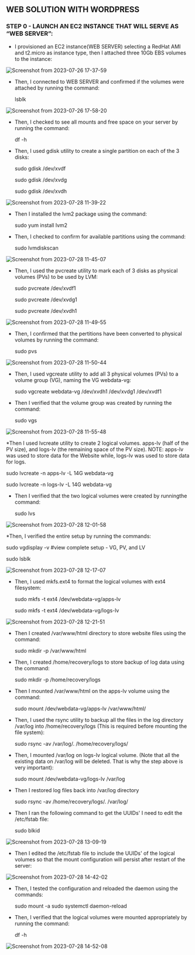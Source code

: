 ## WEB SOLUTION WITH WORDPRESS

### STEP 0 - LAUNCH AN EC2 INSTANCE THAT WILL SERVE AS “WEB SERVER”:
* I provisioned an EC2 instance(WEB SERVER) selecting a RedHat AMI and t2.micro as instance type, then I attached three 10Gb EBS volumes to the instance:
  
![Screenshot from 2023-07-26 17-37-59](https://github.com/AbooHamzah/darey.io-pbl/assets/108676700/9e490ac5-b562-41e5-8fea-d8ccc8602b1d)


* Then, I connected to WEB SERVER and confirmed if the volumes were attached by running the command:

  lsblk

![Screenshot from 2023-07-26 17-58-20](https://github.com/AbooHamzah/darey.io-pbl/assets/108676700/35625a6d-9673-46e6-94cc-f4d035846f73)

* Then, I checked to see all mounts and free space on your server by running the command:

  df -h

* Then, I used gdisk utility to create a single partition on each of the 3 disks:

  sudo gdisk /dev/xvdf
  
  sudo gdisk /dev/xvdg
  
  sudo gdisk /dev/xvdh

![Screenshot from 2023-07-28 11-39-22](https://github.com/AbooHamzah/darey.io-pbl/assets/108676700/1bef49a0-9b27-4691-a0b5-5862d3b9465e)

* Then I installed the lvm2 package using the command:

   sudo yum install lvm2

* Then, I checked to confirm for available partitions using the command:

  sudo lvmdiskscan

![Screenshot from 2023-07-28 11-45-07](https://github.com/AbooHamzah/darey.io-pbl/assets/108676700/c72424ac-8ca6-48f9-ad91-f4534fe5abe7)

* Then, I used the pvcreate utility to mark each of 3 disks as physical volumes (PVs) to be used by LVM:

  sudo pvcreate /dev/xvdf1
  
  sudo pvcreate /dev/xvdg1
  
  sudo pvcreate /dev/xvdh1


![Screenshot from 2023-07-28 11-49-55](https://github.com/AbooHamzah/darey.io-pbl/assets/108676700/277768cd-6183-4c25-9455-857c4019edeb)

* Then, I confirmed that the pertitions have been converted to physical volumes by running the command:

  sudo pvs
  
![Screenshot from 2023-07-28 11-50-44](https://github.com/AbooHamzah/darey.io-pbl/assets/108676700/8ff5afc1-fa82-43f4-af2c-b993e9644741)

* Then, I used vgcreate utility to add all 3 physical volumes (PVs) to a volume group (VG), naming the VG webdata-vg:

  sudo vgcreate webdata-vg /dev/xvdh1 /dev/xvdg1 /dev/xvdf1
  
* Then I verified that the volume group was created by running the command:

  sudo vgs
  
![Screenshot from 2023-07-28 11-55-48](https://github.com/AbooHamzah/darey.io-pbl/assets/108676700/08308e9f-2f1e-49cc-bcbd-c6972501425e)

*Then I used lvcreate utility to create 2 logical volumes. apps-lv (half of the PV size), and logs-lv  (the remaining space of the PV size). NOTE: apps-lv was used to store data for the Website while, logs-lv was used to store data for logs.

  sudo lvcreate -n apps-lv -L 14G webdata-vg

  sudo lvcreate -n logs-lv -L 14G webdata-vg

* Then I verified that the two logical volumes were created by runningthe command:

  sudo lvs

![Screenshot from 2023-07-28 12-01-58](https://github.com/AbooHamzah/darey.io-pbl/assets/108676700/5d9917a0-6bac-43c2-8961-d655810b5457)

*Then, I verified the entire setup by running the commands:

  sudo vgdisplay -v #view complete setup - VG, PV, and LV
  
  sudo lsblk

![Screenshot from 2023-07-28 12-17-07](https://github.com/AbooHamzah/darey.io-pbl/assets/108676700/dc962826-92cd-485a-8a71-164c015e42ea)

* Then, I used mkfs.ext4 to format the logical volumes with ext4 filesystem:
 
  sudo mkfs -t ext4 /dev/webdata-vg/apps-lv
  
  sudo mkfs -t ext4 /dev/webdata-vg/logs-lv

![Screenshot from 2023-07-28 12-21-51](https://github.com/AbooHamzah/darey.io-pbl/assets/108676700/196f4b9e-fc48-4d90-8f46-726135c552b5)

* Then I created /var/www/html directory to store website files using the command:

  sudo mkdir -p /var/www/html

* Then, I created /home/recovery/logs to store backup of log data using the command:

  sudo mkdir -p /home/recovery/logs

* Then I mounted /var/www/html on the apps-lv volume using the command:

  sudo mount /dev/webdata-vg/apps-lv /var/www/html/

* Then, I used the rsync utility to backup all the files in the log directory /var/log into /home/recovery/logs (This is required before mounting the file system):

  sudo rsync -av /var/log/. /home/recovery/logs/

* Then, I mounted /var/log on logs-lv logical volume. (Note that all the existing data on /var/log will be deleted.       That is why the step above is very important):
  
    sudo mount /dev/webdata-vg/logs-lv /var/log
  
*  Then I restored log files back into /var/log directory
 
    sudo rsync -av /home/recovery/logs/. /var/log/

*   Then I ran the following command to get the UUIDs' I need to edit the /etc/fstab file:

    sudo blkid
    
![Screenshot from 2023-07-28 13-09-19](https://github.com/AbooHamzah/darey.io-pbl/assets/108676700/eb5b4579-a7c4-490b-a335-f11933192cea)

*  Then I edited the /etc/fstab file to include the UUIDs' of the logical volumes so that the mount configuration will persist after restart of the server:

![Screenshot from 2023-07-28 14-42-02](https://github.com/AbooHamzah/darey.io-pbl/assets/108676700/eab450b6-5a68-4650-be17-6006d66d2182)

* Then, I tested the configuration and reloaded the daemon using the commands:

    sudo mount -a
    sudo systemctl daemon-reload
  
* Then, I verified that the logical volumes were mounted appropriately by running the command:

    df -h

![Screenshot from 2023-07-28 14-52-08](https://github.com/AbooHamzah/darey.io-pbl/assets/108676700/0609271f-0c2b-46f6-b2d4-b4c2a8d53dbc)





